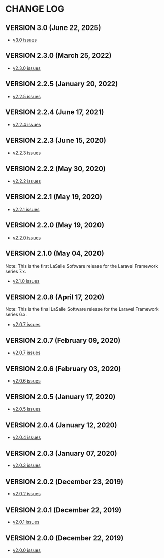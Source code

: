 # CHANGE LOG

## VERSION 3.0 (June 22, 2025)
* [v3.0 issues](https://github.com/LaSalleSoftware/ls-backup-pkg/milestone/18?closed=1)

## VERSION 2.3.0 (March 25, 2022)
* [v2.3.0 issues](https://github.com/LaSalleSoftware/ls-backup-pkg/milestone/17?closed=1)

## VERSION 2.2.5 (January 20, 2022)
* [v2.2.5 issues](https://github.com/LaSalleSoftware/ls-backup-pkg/milestone/16?closed=1)

## VERSION 2.2.4 (June 17, 2021)
* [v2.2.4 issues](https://github.com/LaSalleSoftware/ls-backup-pkg/milestone/15?closed=1)

## VERSION 2.2.3 (June 15, 2020)
* [v2.2.3 issues](https://github.com/LaSalleSoftware/ls-backup-pkg/milestone/14?closed=1)

## VERSION 2.2.2 (May 30, 2020)
* [v2.2.2 issues](https://github.com/LaSalleSoftware/ls-backup-pkg/milestone/13?closed=1)

## VERSION 2.2.1 (May 19, 2020)
* [v2.2.1 issues](https://github.com/LaSalleSoftware/ls-backup-pkg/milestone/12?closed=1)

## VERSION 2.2.0 (May 19, 2020)
* [v2.2.0 issues](https://github.com/LaSalleSoftware/ls-backup-pkg/milestone/11?closed=1)

## VERSION 2.1.0 (May 04, 2020)
Note: This is the first LaSalle Software release for the Laravel Framework series 7.x.
* [v2.1.0 issues](https://github.com/LaSalleSoftware/ls-backup-pkg/milestone/10?closed=1)

## VERSION 2.0.8 (April 17, 2020)
Note: This is the final LaSalle Software release for the Laravel Framework series 6.x.
* [v2.0.7 issues](https://github.com/LaSalleSoftware/ls-backup-pkg/milestone/9?closed=1)

## VERSION 2.0.7 (February 09, 2020)
* [v2.0.7 issues](https://github.com/LaSalleSoftware/ls-backup-pkg/milestone/8?closed=1)

## VERSION 2.0.6 (February 03, 2020)
* [v2.0.6 issues](https://github.com/LaSalleSoftware/ls-backup-pkg/milestone/7?closed=1)

## VERSION 2.0.5 (January 17, 2020)
* [v2.0.5 issues](https://github.com/LaSalleSoftware/ls-backup-pkg/milestone/6?closed=1)

## VERSION 2.0.4 (January 12, 2020)
* [v2.0.4 issues](https://github.com/LaSalleSoftware/ls-backup-pkg/milestone/5?closed=1)

## VERSION 2.0.3 (January 07, 2020)
* [v2.0.3 issues](https://github.com/LaSalleSoftware/ls-backup-pkg/milestone/4?closed=1)

## VERSION 2.0.2 (December 23, 2019)
* [v2.0.2 issues](https://github.com/LaSalleSoftware/ls-backup-pkg/milestone/3?closed=1)

## VERSION 2.0.1 (December 22, 2019)
* [v2.0.1 issues](https://github.com/LaSalleSoftware/ls-backup-pkg/milestone/2?closed=1)

## VERSION 2.0.0 (December 22, 2019)
* [v2.0.0 issues](https://github.com/LaSalleSoftware/ls-backup-pkg/milestone/1?closed=1)